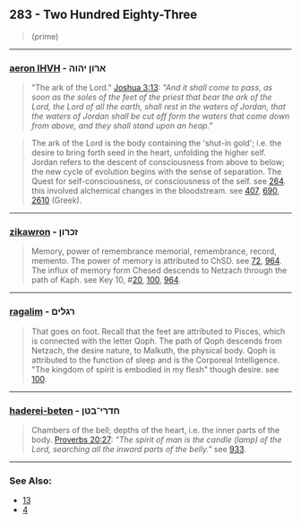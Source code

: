 ## 283 - Two Hundred Eighty-Three
> (prime)

---

### [aeron IHVH](/keys/ARVN.IHVH) - ארון יהוה
> "The ark of the Lord." [Joshua 3:13](http://biblehub.com/joshua/3-13.htm): *"And it shall come to pass, as soon as the soles of the feet of the priest that bear the ark of the Lord, the Lord of all the earth, shall rest in the waters of Jordan, that the waters of Jordan shall be cut off form the waters that come down from above, and they shall stand upon an heap."*

> The ark of the Lord is the body containing the 'shut-in gold'; i.e. the desire to bring forth seed in the heart, unfolding the higher self. Jordan refers to the descent of consciousness from above to below; the new cycle of evolution begins with the sense of separation. The Quest for self-consciousness, or consciousness of the self. see [264](264). this involved alchemical changes in the bloodstream. see [407](407), [690](690), [2610](2610) (Greek).

---

### [zikawron](/keys/ZKRVN) - זכרון
> Memory, power of remembrance memorial, remembrance, record, memento. The power of memory is attributed to ChSD. see [72](72), [964](964). The influx of memory form Chesed descends to Netzach through the path of Kaph. see Key 10, #[20](20), [100](100), [964](964).

---

### [ragalim](/keys/RGLIM) - רגלים
> That goes on foot. Recall that the feet are attributed to Pisces, which is connected with the letter Qoph. The path of Qoph descends from Netzach, the desire nature, to Malkuth, the physical body. Qoph is attributed to the function of sleep and is the Corporeal Intelligence. "The kingdom of spirit is embodied in my flesh" though desire. see [100](100).

---

### [haderei-beten](/keys/ChDRI-BTN) - חדרי־בטן
> Chambers of the bell; depths of the heart, i.e. the inner parts of the body. [Proverbs 20:27](http://biblehub.com/proverbs/20-27.htm): *"The spirit of man is the candle (lamp) of the Lord, searching all the inward parts of the belly."* see [933](933).

---

### See Also:

- [13](13)
- [4](4)
